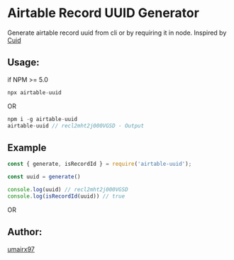 # Airtable Record UUID Generator
Generate airtable record uuid from cli or by requiring it in node.
Inspired by [Cuid](https://github.com/ericelliott/cuid)
## Usage:

if NPM >= 5.0
```javascript
npx airtable-uuid
```
OR
```javascript
npm i -g airtable-uuid 
airtable-uuid // recl2mht2j000VGSD - Output
```

## Example 
```javascript
const { generate, isRecordId } = require('airtable-uuid');

const uuid = generate() 

console.log(uuid) // recl2mht2j000VGSD
console.log(isRecordId(uuid)) // true
```
OR

## Author:
[umairx97](https://github.com/umairx97)
